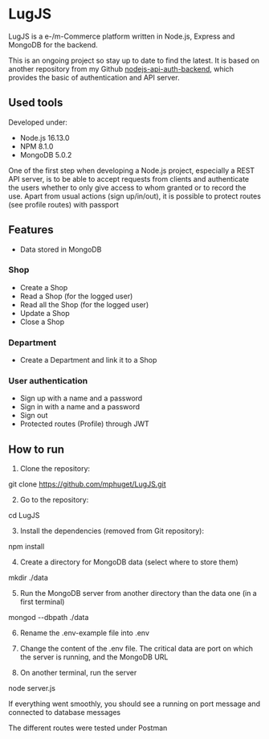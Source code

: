 # LugJS

LugJS is a e-/m-Commerce platform written in Node.js, Express and MongoDB for the backend.

This is an ongoing project so stay up to date to find the latest. It is based on another repository
from my Github [nodejs-api-auth-backend](https://github.com/mphuget/nodejs-api-auth-backend.git), which 
provides the basic of authentication and API server.

## Used tools

Developed under:
- Node.js 16.13.0
- NPM 8.1.0
- MongoDB 5.0.2

One of the first step when developing a Node.js project, especially a REST API server, is to be able to accept
requests from clients and authenticate the users whether to only give access to whom granted or to record the use.
Apart from usual actions (sign up/in/out), it is possible to protect routes (see profile routes) with passport

## Features

- Data stored in MongoDB

### Shop

- Create a Shop
- Read a Shop (for the logged user)
- Read all the Shop (for the logged user)
- Update a Shop
- Close a Shop

### Department

- Create a Department and link it to a Shop

### User authentication 

- Sign up with a name and a password
- Sign in with a name and a password
- Sign out
- Protected routes (Profile) through JWT

## How to run

1. Clone the repository:

git clone https://github.com/mphuget/LugJS.git

2. Go to the repository:

cd LugJS

3. Install the dependencies (removed from Git repository):

npm install

4. Create a directory for MongoDB data (select where to store them)

mkdir ./data

5. Run the MongoDB server from another directory than the data one (in a first terminal)

mongod --dbpath ./data

6. Rename the .env-example file into .env

7. Change the content of the .env file. The critical data are port on which the server is
running, and the MongoDB URL

8. On another terminal, run the server

node server.js

If everything went smoothly, you should see a running on port message and connected to database messages

The different routes were tested under Postman

